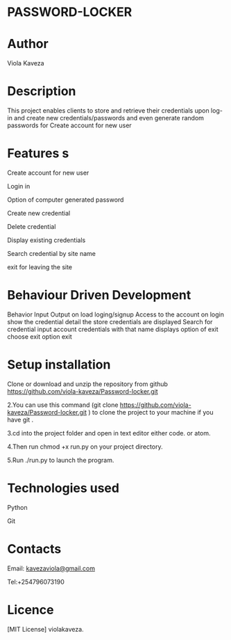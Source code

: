 # PASSWORD-LOCKER

# Author
Viola Kaveza

# Description
This project enables clients to store and retrieve their credentials upon log-in and create new credentials/passwords and even generate random passwords for Create account for new user

# Features s
Create account for new user

Login in

Option of computer generated password

Create new credential

Delete credential

Display existing credentials

Search credential by site name

exit for leaving the site

# Behaviour Driven Development

Behavior Input Output on load loging/signup Access to the account on login show the credential detail the store credentials are displayed Search for credential input account credentials with that name displays option of exit choose exit option exit

# Setup installation

Clone or download and unzip the repository from github https://github.com/viola-kaveza/Password-locker.git

2.You can use this command (git clone https://github.com/viola-kaveza/Password-locker.git ) to clone the project to your machine if you have git .

3.cd into the project folder and open in text editor either code. or atom.

4.Then run chmod +x run.py on your project directory.

5.Run ./run.py to launch the program.

# Technologies used
Python

Git

# Contacts

Email: kavezaviola@gmail.com

Tel:+254796073190

# Licence

[MIT License] violakaveza.









